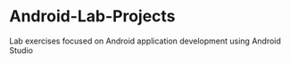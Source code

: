 # Android-Lab-Projects
 Lab exercises focused on Android application development using Android Studio
